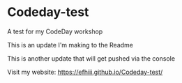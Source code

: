 # Codeday-test
A test for my CodeDay workshop

This is an update I'm making to the Readme

This is another update that will get pushed via the console

Visit my website: https://efhiii.github.io/Codeday-test/
